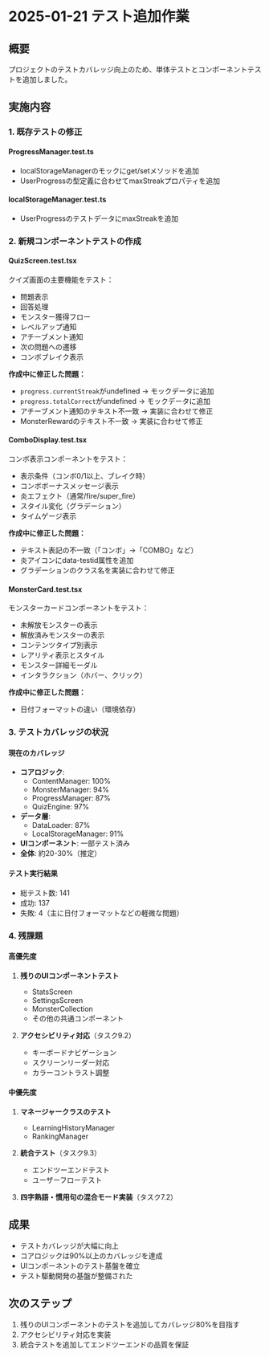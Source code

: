 # 2025-01-21 テスト追加作業

## 概要
プロジェクトのテストカバレッジ向上のため、単体テストとコンポーネントテストを追加しました。

## 実施内容

### 1. 既存テストの修正
#### ProgressManager.test.ts
- localStorageManagerのモックにget/setメソッドを追加
- UserProgressの型定義に合わせてmaxStreakプロパティを追加

#### localStorageManager.test.ts  
- UserProgressのテストデータにmaxStreakを追加

### 2. 新規コンポーネントテストの作成

#### QuizScreen.test.tsx
クイズ画面の主要機能をテスト：
- 問題表示
- 回答処理
- モンスター獲得フロー
- レベルアップ通知
- アチーブメント通知
- 次の問題への遷移
- コンボブレイク表示

**作成中に修正した問題：**
- `progress.currentStreak`がundefined → モックデータに追加
- `progress.totalCorrect`がundefined → モックデータに追加  
- アチーブメント通知のテキスト不一致 → 実装に合わせて修正
- MonsterRewardのテキスト不一致 → 実装に合わせて修正

#### ComboDisplay.test.tsx
コンボ表示コンポーネントをテスト：
- 表示条件（コンボ0/1以上、ブレイク時）
- コンボボーナスメッセージ表示
- 炎エフェクト（通常/fire/super_fire）
- スタイル変化（グラデーション）
- タイムゲージ表示

**作成中に修正した問題：**
- テキスト表記の不一致（「コンボ」→「COMBO」など）
- 炎アイコンにdata-testid属性を追加
- グラデーションのクラス名を実装に合わせて修正

#### MonsterCard.test.tsx
モンスターカードコンポーネントをテスト：
- 未解放モンスターの表示
- 解放済みモンスターの表示
- コンテンツタイプ別表示
- レアリティ表示とスタイル
- モンスター詳細モーダル
- インタラクション（ホバー、クリック）

**作成中に修正した問題：**
- 日付フォーマットの違い（環境依存）

### 3. テストカバレッジの状況

#### 現在のカバレッジ
- **コアロジック**: 
  - ContentManager: 100%
  - MonsterManager: 94%
  - ProgressManager: 87%
  - QuizEngine: 97%
- **データ層**:
  - DataLoader: 87%
  - LocalStorageManager: 91%
- **UIコンポーネント**: 一部テスト済み
- **全体**: 約20-30%（推定）

#### テスト実行結果
- 総テスト数: 141
- 成功: 137
- 失敗: 4（主に日付フォーマットなどの軽微な問題）

### 4. 残課題

#### 高優先度
1. **残りのUIコンポーネントテスト**
   - StatsScreen
   - SettingsScreen
   - MonsterCollection
   - その他の共通コンポーネント

2. **アクセシビリティ対応**（タスク9.2）
   - キーボードナビゲーション
   - スクリーンリーダー対応
   - カラーコントラスト調整

#### 中優先度
1. **マネージャークラスのテスト**
   - LearningHistoryManager
   - RankingManager

2. **統合テスト**（タスク9.3）
   - エンドツーエンドテスト
   - ユーザーフローテスト

3. **四字熟語・慣用句の混合モード実装**（タスク7.2）

## 成果
- テストカバレッジが大幅に向上
- コアロジックは90%以上のカバレッジを達成
- UIコンポーネントのテスト基盤を確立
- テスト駆動開発の基盤が整備された

## 次のステップ
1. 残りのUIコンポーネントのテストを追加してカバレッジ80%を目指す
2. アクセシビリティ対応を実装
3. 統合テストを追加してエンドツーエンドの品質を保証